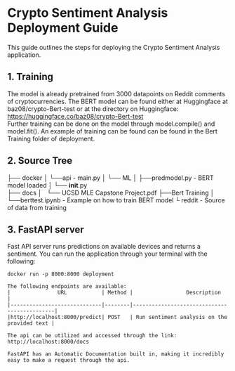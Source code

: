 # Crypto Sentiment Analysis Deployment Guide 

This guide outlines the steps for deploying the Crypto Sentiment Analysis application.

## 1. Training
The model is already pretrained from 3000 datapoints on Reddit comments of cryptocurrencies. The BERT model can be found either at Huggingface at baz08/crypto-Bert-test or at the directory on Huggingface:
      https://huggingface.co/baz08/crypto-Bert-test          
Further training can be done on the model through model.compile() and model.fit(). An example of training can be found can be found in the Bert Training folder of deployment.



## 2. Source Tree

├── docker
│   └──api - main.py
│       └── ML
│           ├──predmodel.py - BERT model loaded
│           └── __init__.py     
├── docs
│   └── UCSD MLE Capstone Project.pdf
├──Bert Training
│   └──berttest.ipynb - Example on how to train BERT model
└ reddit - Source of data from training


## 3. FastAPI server
Fast API server runs predictions on available devices and returns a sentiment. You can run the application through your terminal with the following:

```
docker run -p 8000:8000 deployment

The following endpoints are available:
|               URL           | Method |                 Description                 |
|-----------------------------|--------|---------------------------------------------|
|http://localhost:8000/predict| POST   | Run sentiment analysis on the provided text |

The api can be utilized and accessed through the link:  http://localhost:8000/docs

FastAPI has an Automatic Documentation built in, making it incredibly easy to make a request through the api. 
